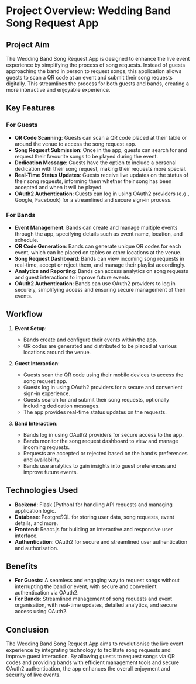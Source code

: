 # Project Overview: Wedding Band Song Request App

## Project Aim

The Wedding Band Song Request App is designed to enhance the live event experience by simplifying the process of song requests. Instead of guests approaching the band in person to request songs, this application allows guests to scan a QR code at an event and submit their song requests digitally. This streamlines the process for both guests and bands, creating a more interactive and enjoyable experience.

## Key Features

### For Guests

- **QR Code Scanning**: Guests can scan a QR code placed at their table or around the venue to access the song request app.
- **Song Request Submission**: Once in the app, guests can search for and request their favourite songs to be played during the event.
- **Dedication Message**: Guests have the option to include a personal dedication with their song request, making their requests more special.
- **Real-Time Status Updates**: Guests receive live updates on the status of their song requests, informing them whether their song has been accepted and when it will be played.
- **OAuth2 Authentication**: Guests can log in using OAuth2 providers (e.g., Google, Facebook) for a streamlined and secure sign-in process.

### For Bands

- **Event Management**: Bands can create and manage multiple events through the app, specifying details such as event name, location, and schedule.
- **QR Code Generation**: Bands can generate unique QR codes for each event, which can be placed on tables or other locations at the venue.
- **Song Request Dashboard**: Bands can view incoming song requests in real-time, accept or reject them, and manage their playlist accordingly.
- **Analytics and Reporting**: Bands can access analytics on song requests and guest interactions to improve future events.
- **OAuth2 Authentication**: Bands can use OAuth2 providers to log in securely, simplifying access and ensuring secure management of their events.

## Workflow

1. **Event Setup**:
   - Bands create and configure their events within the app.
   - QR codes are generated and distributed to be placed at various locations around the venue.

2. **Guest Interaction**:
   - Guests scan the QR code using their mobile devices to access the song request app.
   - Guests log in using OAuth2 providers for a secure and convenient sign-in experience.
   - Guests search for and submit their song requests, optionally including dedication messages.
   - The app provides real-time status updates on the requests.

3. **Band Interaction**:
   - Bands log in using OAuth2 providers for secure access to the app.
   - Bands monitor the song request dashboard to view and manage incoming requests.
   - Requests are accepted or rejected based on the band’s preferences and availability.
   - Bands use analytics to gain insights into guest preferences and improve future events.

## Technologies Used

- **Backend**: Flask (Python) for handling API requests and managing application logic.
- **Database**: PostgreSQL for storing user data, song requests, event details, and more.
- **Frontend**: React.js for building an interactive and responsive user interface.
- **Authentication**: OAuth2 for secure and streamlined user authentication and authorisation.

## Benefits

- **For Guests**: A seamless and engaging way to request songs without interrupting the band or event, with secure and convenient authentication via OAuth2.
- **For Bands**: Streamlined management of song requests and event organisation, with real-time updates, detailed analytics, and secure access using OAuth2.

## Conclusion

The Wedding Band Song Request App aims to revolutionise the live event experience by integrating technology to facilitate song requests and improve guest interaction. By allowing guests to request songs via QR codes and providing bands with efficient management tools and secure OAuth2 authentication, the app enhances the overall enjoyment and security of live events.

